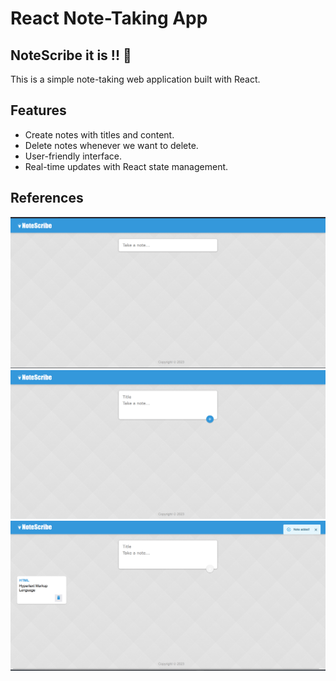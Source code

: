 # React Note-Taking App 

## NoteScribe it is !! 📝

This is a simple note-taking web application built with React.

## Features

- Create notes with titles and content. 
- Delete notes whenever we want to delete.
- User-friendly interface.
- Real-time updates with React state management.

## References

![reference image](src/images/img1.png)
![reference image](src/images/img2.png)
![reference image](src/images/img3.png)


